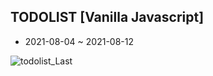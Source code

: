 ## TODOLIST [Vanilla Javascript]

- 2021-08-04 ~ 2021-08-12

![todolist_Last](https://user-images.githubusercontent.com/64029753/129065117-2595fce7-86cc-40e3-89ed-1a91e24d3f0b.gif)

